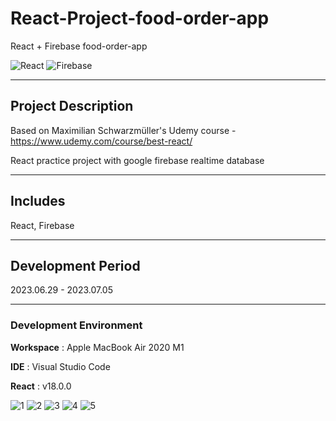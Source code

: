 # React-Project-food-order-app

React + Firebase food-order-app

![React](https://img.shields.io/badge/react-%2320232a.svg?style=for-the-badge&logo=react&logoColor=%2361DAFB&style=flat)
![Firebase](https://img.shields.io/badge/firebase-%23039BE5.svg?style=for-the-badge&logo=firebase&style=flat)

---

## Project Description

Based on Maximilian Schwarzmüller's Udemy course - https://www.udemy.com/course/best-react/

React practice project with google firebase realtime database

---

## Includes

React, Firebase

---

## Development Period

2023.06.29 - 2023.07.05

---

### Development Environment

**Workspace** : Apple MacBook Air 2020 M1

**IDE** : Visual Studio Code

**React** : v18.0.0

![1](https://user-images.githubusercontent.com/57587904/251154099-6d2d5699-300d-46ed-ac6e-cf6f650b372d.png)
![2](https://user-images.githubusercontent.com/57587904/251154108-396dca19-3e53-47ac-adf1-5294b3e2934c.png)
![3](https://user-images.githubusercontent.com/57587904/251154126-f97ee464-12c5-4ee1-a2cf-8b426cb4dc6d.png)
![4](https://user-images.githubusercontent.com/57587904/251154143-924d7745-4992-49e9-a356-b0ed1d8f929e.png)
![5](https://user-images.githubusercontent.com/57587904/251154464-b335f0f9-5e2f-4794-97ac-a3c9b0551590.png)
